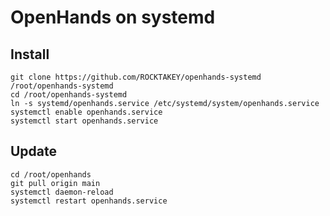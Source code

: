 # OpenHands on systemd
## Install
```shell
git clone https://github.com/ROCKTAKEY/openhands-systemd /root/openhands-systemd
cd /root/openhands-systemd
ln -s systemd/openhands.service /etc/systemd/system/openhands.service
systemctl enable openhands.service
systemctl start openhands.service
```
## Update
```shell
cd /root/openhands
git pull origin main
systemctl daemon-reload
systemctl restart openhands.service
```
